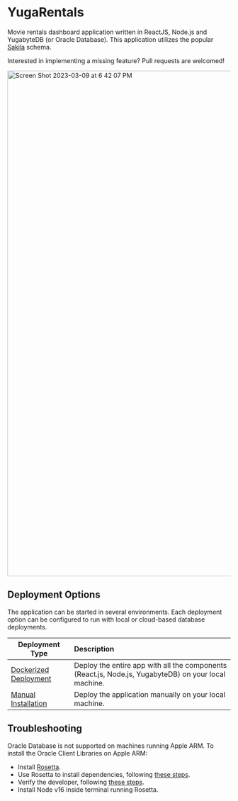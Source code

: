 # YugaRentals

Movie rentals dashboard application written in ReactJS, Node.js and YugabyteDB (or Oracle Database). This application utilizes the popular [Sakila](https://github.com/jOOQ/sakila) schema.

Interested in implementing a missing feature? Pull requests are welcomed!

<img width="1141" alt="Screen Shot 2023-03-09 at 6 42 07 PM" src="https://user-images.githubusercontent.com/2041330/224209662-31d385eb-5f8d-442d-ba34-23f453c7b37e.png">

## Deployment Options

The application can be started in several environments. Each deployment option can be configured to run with local or cloud-based database deployments.

| Deployment Type                                     | Description                                                                                          |
| --------------------------------------------------- | :--------------------------------------------------------------------------------------------------- |
| [Dockerized Deployment](local_deployment_docker.md) | Deploy the entire app with all the components (React.js, Node.js, YugabyteDB) on your local machine. |
| [Manual Installation](local_deployment.md)          | Deploy the application manually on your local machine.                                               |

## Troubleshooting

Oracle Database is not supported on machines running Apple ARM. To install the Oracle Client Libraries on Apple ARM:

- Install [Rosetta](https://support.apple.com/en-us/HT211861).
- Use Rosetta to install dependencies, following [these steps](https://developers.ascendcorp.com/how-to-install-oracle-instant-client-on-apple-silicon-m1-24b67f2dc743).
- Verify the developer, following [these steps](http://oraontap.blogspot.com/2020/01/mac-os-x-catalina-and-oracle-instant.html).
- Install Node v16 inside terminal running Rosetta.
